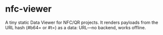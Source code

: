 # nfc-viewer
A tiny static Data Viewer for NFC/QR projects. It renders payloads from the URL hash (#b64= or #t=) as a data: URL—no backend, works offline.
